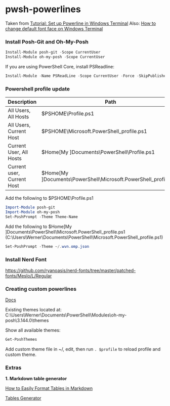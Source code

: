 # pwsh-powerlines #
Taken from [Tutorial: Set up Powerline in Windows Terminal](https://docs.microsoft.com/en-us/windows/terminal/tutorials/powerline-setup)
Also: [How to change default font face on Windows Terminal](https://pureinfotech.com/change-font-face-windows-terminal)

### Install Posh-Git and Oh-My-Posh ###

```powershell
Install-Module posh-git -Scope CurrentUser
Install-Module oh-my-posh -Scope CurrentUser
```

If you are using PowerShell Core, install PSReadline:

```powershell
Install-Module -Name PSReadLine -Scope CurrentUser -Force -SkipPublisherCheck
```

### Powershell profile update ###

| Description                | Path                                                             |
|----------------------------|------------------------------------------------------------------|
| All Users, All Hosts       | $PSHOME\Profile.ps1                                              |
| All Users, Current Host    | $PSHOME\Microsoft.PowerShell_profile.ps1                         |
| Current User, All Hosts    | $Home\[My ]Documents\PowerShell\Profile.ps1                      |
| Current user, Current Host | $Home\[My ]Documents\PowerShell\Microsoft.PowerShell_profile.ps1 |

Add the following to $PSHOME\Profile.ps1
```powershell
Import-Module posh-git
Import-Module oh-my-posh
Set-PoshPrompt -Theme Theme-Name
```
Add the following to $Home\[My ]Documents\PowerShell\Microsoft.PowerShell_profile.ps1 (C:\Users\Werner\Documents\PowerShell\Microsoft.PowerShell_profile.ps1)
```powershell
Set-PoshPrompt -Theme ~/.wvn.omp.json
```

### Install Nerd Font ###
https://github.com/ryanoasis/nerd-fonts/tree/master/patched-fonts/Meslo/L/Regular

### Creating custom powerlines ###

[Docs](https://ohmyposh.dev/docs/)

Existing themes located at: C:\Users\Werner\Documents\PowerShell\Modules\oh-my-posh\3.144.0\themes

Show all available themes:
```powershell
Get-PoshThemes
```
Add custom theme file in ~/, edit, then run ```. $profile``` to reload profile and custom theme.

### Extras ###

**1. Markdown table generator**

[How to Easily Format Tables in Markdown](https://ardalis.com/how-to-easily-format-tables-in-markdown)

[Tables Generator](https://www.tablesgenerator.com/markdown_tables)